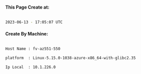 
   
#### This Page Create at:

```bash

2023-06-13 - 17:05:07 UTC

```

#### Create By Machine:

```bash

Host Name : fv-az551-550

platform  : Linux-5.15.0-1038-azure-x86_64-with-glibc2.35

Ip Local  : 10.1.226.0

```

